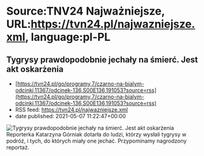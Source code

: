 # Source:TNV24 Najważniejsze, URL:https://tvn24.pl/najwazniejsze.xml, language:pl-PL

## Tygrysy prawdopodobnie jechały na śmierć. Jest akt oskarżenia
 - [https://tvn24.pl/go/programy,7/czarno-na-bialym-odcinki,11367/odcinek-136,S00E136,191053?source=rss](https://tvn24.pl/go/programy,7/czarno-na-bialym-odcinki,11367/odcinek-136,S00E136,191053?source=rss)
 - RSS feed: https://tvn24.pl/najwazniejsze.xml
 - date published: 2021-05-07 11:22:47+00:00

<img alt="Tygrysy prawdopodobnie jechały na śmierć. Jest akt oskarżenia" src="https://tvn24.pl/najnowsze/cdn-zdjecie3be3556434e2b48babc1bf8c81dfd1ad-w-czarno-na-bialym-historia-tygrysow-uratowanych-z-transportu-5012267/alternates/LANDSCAPE_1280" />
    Reporterka Katarzyna Górniak dotarła do ludzi, którzy wysłali tygrysy w podróż, i tych, do których miały one jechać. Przypominamy nagrodzony reportaż.

